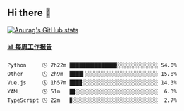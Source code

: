 ## Hi there 👋

[![Anurag's GitHub stats](https://github-readme-stats-orilights.vercel.app/api?username=orilights)](https://github.com/anuraghazra/github-readme-stats)

<!--
**OriLight152/OriLight152** is a ✨ _special_ ✨ repository because its `README.md` (this file) appears on your GitHub profile.

Here are some ideas to get you started:

- 🔭 I’m currently working on ...
- 🌱 I’m currently learning ...
- 👯 I’m looking to collaborate on ...
- 🤔 I’m looking for help with ...
- 💬 Ask me about ...
- 📫 How to reach me: ...
- 😄 Pronouns: ...
- ⚡ Fun fact: ...
-->

<!-- waka-box start -->
#### <a href="https://gist.github.com/92c8d5b388768c10efcba86e82b7c4fb" target="_blank">📊 每周工作报告</a>
```text
Python     🕓 7h22m ███████████████░░░░░░░░░░░░░ 54.0%
Other      🕓 2h9m  ████▍░░░░░░░░░░░░░░░░░░░░░░░ 15.8%
Vue.js     🕓 1h57m ████░░░░░░░░░░░░░░░░░░░░░░░░ 14.3%
YAML       🕓 51m   █▊░░░░░░░░░░░░░░░░░░░░░░░░░░  6.3%
TypeScript 🕓 22m   ▊░░░░░░░░░░░░░░░░░░░░░░░░░░░  2.7%
```
<!-- Powered by https://github.com/journey-ad/waka-box-go . -->
<!-- waka-box end -->
